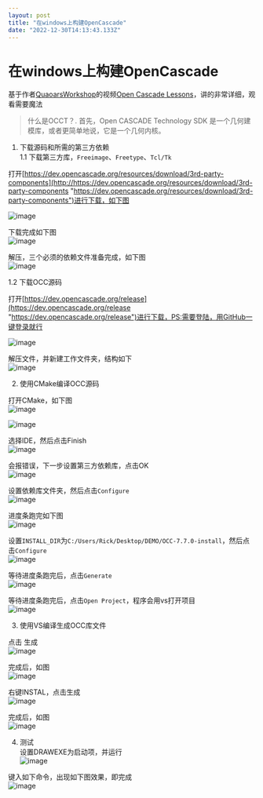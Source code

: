 ```yaml
---
layout: post
title: "在windows上构建OpenCascade"
date: "2022-12-30T14:13:43.133Z"
---
```

在windows上构建OpenCascade
======================

基于作者[QuaoarsWorkshop](https://www.youtube.com/@QuaoarsWorkshop "QuaoarsWorkshop")的视频[Open Cascade Lessons](https://www.youtube.com/watch?v=sSGATBmrgQ0&list=PL_WFkJrQIY2iVVchOPhl77xl432jeNYfQ&index=22 "Open Cascade Lessons")，讲的非常详细，观看需要魔法

> 什么是OCCT？. 首先，Open CASCADE Technology SDK 是一个几何建模库，或者更简单地说，它是一个几何内核。

1.  下载源码和所需的第三方依赖  
    1.1 下载第三方库，`Freeimage`、`Freetype`、`Tcl/Tk`

打开[https://dev.opencascade.org/resources/download/3rd-party-components](http://https://dev.opencascade.org/resources/download/3rd-party-components "https://dev.opencascade.org/resources/download/3rd-party-components")进行下载，如下图

![image](https://img2023.cnblogs.com/blog/3042100/202212/3042100-20221230100911465-309130011.png)

下载完成如下图  
![image](https://img2023.cnblogs.com/blog/3042100/202212/3042100-20221230101015057-797520838.png)

解压，三个必须的依赖文件准备完成，如下图  
![image](https://img2023.cnblogs.com/blog/3042100/202212/3042100-20221230101137429-1445861434.png)

1.2 下载OCC源码

打开[https://dev.opencascade.org/release](https://dev.opencascade.org/release "https://dev.opencascade.org/release")进行下载，PS:需要登陆，用GitHub一键登录就行

![image](https://img2023.cnblogs.com/blog/3042100/202212/3042100-20221230101804899-1490985732.png)

解压文件，并新建工作文件夹，结构如下  
![image](https://img2023.cnblogs.com/blog/3042100/202212/3042100-20221230102057481-1249310844.png)

2.  使用CMake编译OCC源码

打开CMake，如下图  
![image](https://img2023.cnblogs.com/blog/3042100/202212/3042100-20221230103142566-428532412.png)

![image](https://img2023.cnblogs.com/blog/3042100/202212/3042100-20221230103228632-416419031.png)

选择IDE，然后点击Finish  
![image](https://img2023.cnblogs.com/blog/3042100/202212/3042100-20221230103342964-1808416540.png)

会报错误，下一步设置第三方依赖库，点击OK  
![image](https://img2023.cnblogs.com/blog/3042100/202212/3042100-20221230103557356-1083124759.png)

设置依赖库文件夹，然后点击`Configure`  
![image](https://img2023.cnblogs.com/blog/3042100/202212/3042100-20221230103846992-1451158579.png)

进度条跑完如下图  
![image](https://img2023.cnblogs.com/blog/3042100/202212/3042100-20221230104300112-821697044.png)

设置`INSTALL_DIR`为`C:/Users/Rick/Desktop/DEMO/OCC-7.7.0-install`，然后点击`Configure`  
![image](https://img2023.cnblogs.com/blog/3042100/202212/3042100-20221230104456424-460983944.png)

等待进度条跑完后，点击`Generate`  
![image](https://img2023.cnblogs.com/blog/3042100/202212/3042100-20221230104905200-247534252.png)

等待进度条跑完后，点击`Open Project`，程序会用vs打开项目  
![image](https://img2023.cnblogs.com/blog/3042100/202212/3042100-20221230105027065-1307168285.png)

3.  使用VS编译生成OCC库文件

点击 生成  
![image](https://img2023.cnblogs.com/blog/3042100/202212/3042100-20221230105341371-2044708077.png)

完成后，如图  
![image](https://img2023.cnblogs.com/blog/3042100/202212/3042100-20221230112026115-1493892169.png)

右键INSTAL，点击生成  
![image](https://img2023.cnblogs.com/blog/3042100/202212/3042100-20221230112154564-1300555920.png)

完成后，如图  
![image](https://img2023.cnblogs.com/blog/3042100/202212/3042100-20221230112626529-1758305139.png)

4.  测试  
    设置DRAWEXE为启动项，并运行  
    ![image](https://img2023.cnblogs.com/blog/3042100/202212/3042100-20221230113003521-786325271.png)

键入如下命令，出现如下图效果，即完成  
![image](https://img2023.cnblogs.com/blog/3042100/202212/3042100-20221230113045736-858631567.png)